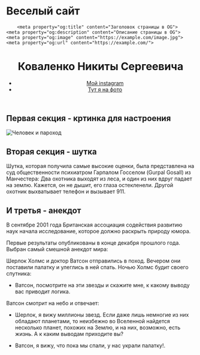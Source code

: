 # Веселый сайт
<html lang="ru">
  <head>
    <meta charset="utf-8">
    <meta name="viewport" content="width=device-width, initial-scale=1.0">
    <title>Заголовок страницы</title>
    <link rel="stylesheet" href="./styles/style.css">

        <meta property="og:title" content="Заголовок страницы в OG">
    <meta property="og:description" content="Описание страницы в OG">
    <meta property="og:image" content="https://example.com/image.jpg">
    <meta property="og:url" content="https://example.com/">
  </head>
  <body>
    <header>
      <h1> Коваленко Никиты Сергеевича</h1>
      <nav>
        <ul>
          <li><a href="https://www.instagram.com/lakibamboli/">Мой instagram</a></li>
          <li><a href="https://www.instagram.com/p/BftUg_Jj7ne/?utm_source=ig_web_copy_link">Тут я на фото</a></li>
        </ul>
      </nav>
    </header>
    <main>
      <article>
        <section>
          <h2>Первая секция - кртинка для настроения </h2>
          <img src="https://img.freepik.com/premium-vector/cat-kitten-image_1138544-183414.jpg" alt="Человек и пароход">
        </section>
        <section>
          <h2>Вторая секция - шутка </h2>
          <p> Шутка, которая получила самые высокие оценки, была представлена на суд общественности психиатром Гарпалом Госселом (Gurpal Gosall) из Манчестера: Два охотника выходят из леса, и один из них вдруг падает на землю. Кажется, он не дышит, его глаза остекленели. Другой охотник выхватывает телефон и вызывает 911. </p>
        </section>
        <section>
          <h2>И третья - анекдот </h2>
          <p> В сентябре 2001 года Британская ассоциация содействия развитию наук начала исследование, которое должно раскрыть природу юмора.

Первые результаты опубликованы в конце декабря прошлого года. Выбран самый смешной анекдот мира:

Шерлок Холмс и доктор Ватсон отправились в поход. Вечером они поставили палатку и улеглись в ней спать. Ночью Холмс будит своего спутника:

- Ватсон, посмотрите на эти звезды и скажите мне, к какому выводу вас приводит логика.

Ватсон смотрит на небо и отвечает:

- Шерлок, я вижу миллионы звезд. Если даже лишь немногие из них обладают планетами, то неизбежно во Вселенной найдется несколько планет, похожих на Землю, и на них, возможно, есть жизнь. А к каким выводам приходите вы?

- Ватсон, я вижу, что пока мы спали, у нас украли палатку!.</p>
        </section>
      </article>
    </main>
    <footer>
